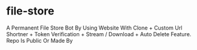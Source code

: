 # file-store
A Permanent File Store Bot By Using Website With Clone + Custom Url Shortner + Token Verification + Stream / Download + Auto Delete Feature. Repo Is Public Or Made By
